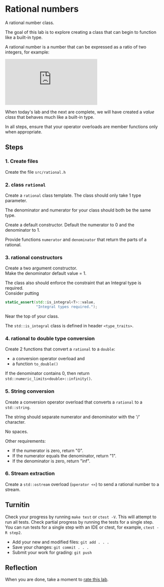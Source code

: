 # Rational numbers

A rational number class.

The goal of this lab is to explore creating a class that can
begin to function like a built-in type.

A rational number is a number that can be expressed as 
a ratio of two integers,
for example:

![1 over 1 , -4 over 7 , or x over y](https://latex.codecogs.com/svg.latex?%5Cfrac%7B1%7D%7B1%7D%2C%20%5Cfrac%7B-4%7D%7B7%7D%2C%20%5Cmathrm%7Bor%7D%20%5Cfrac%7Bx%7D%7By%7D)

When today's lab and the next are complete,
we will have created a *value class*
that behaves much like a built-in type.


In all steps, ensure that your operator overloads are
member functions only when appropriate.

## Steps

### 1. Create files
Create the file `src/rational.h`

### 2. class `rational`
Create a `rational` class template.
The class should only take 1 type parameter.

The denominator and numerator for your class should both be the same type.

Create a default constructor.
Default the numerator to 0 and the denominator to 1.

Provide functions `numerator` and `denominator` that return the
parts of a rational.

### 3. rational constructors
Create a two argument constructor.  
Make the denominator default value = 1.

The class also should enforce the constraint that an 
Integral type is required.  
Consider putting

```cpp
static_assert(std::is_integral<T>::value,
              "Integral types required.");
```

Near the top of your class.

The `std::is_integral` class is defined in header
`<type_traits>`.

### 4. rational to double type conversion
Create 2 functions that convert a `rational` to a `double`:
- a conversion operator overload and
- a function `to_double()`

If the denominator contains 0, then return 
`std::numeric_limits<double>::infinity()`.

### 5. String conversion
Create a conversion operator overload
that converts a `rational` to a `std::string`.

The string should separate numerator and denominator with the '/' character.

No spaces.

Other requirements:
- If the numerator is zero, return "0".
- If the numerator equals the denominator, return "1".
- If the denominator is zero, return "inf".

### 6. Stream extraction
Create a `std::ostream` overload
(`operator <<`) to send a rational number to a stream.

## Turnitin
Check your progress by running `make test` or `ctest -V`.
This will attempt to run all tests.
Check partial progress by running the tests for a single step.
You can run tests for a single step with an IDE or ctest,
for example, `ctest -R step2`.

- Add your new and modified files: `git add . . . `
- Save your changes: `git commit . . . `
- Submit your work for grading: `git push`

## Reflection
When you are done, take a moment to 
[rate this lab](https://forms.gle/4KqHqB1QzJ27NY9V9).
